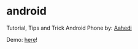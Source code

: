 # android
Tutorial, Tips and Trick Android Phone by: <a href="https://www.youtube.com/user/aahedi" target="_blank">Aahedi</a><br>

Demo: <a href="https://aahedi.github.io/android/index.html" target="_blank">here</a>!
